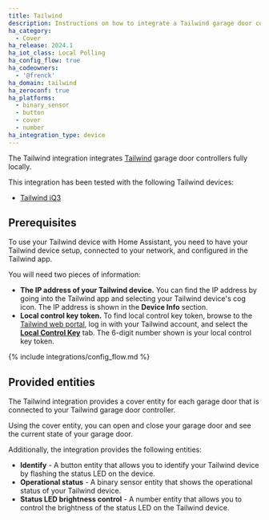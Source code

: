 ```yaml
---
title: Tailwind
description: Instructions on how to integrate a Tailwind garage door controller with Home Assistant.
ha_category:
  - Cover
ha_release: 2024.1
ha_iot_class: Local Polling
ha_config_flow: true
ha_codeowners:
  - '@frenck'
ha_domain: tailwind
ha_zeroconf: true
ha_platforms:
  - binary_sensor
  - button
  - cover
  - number
ha_integration_type: device
---
```


The Tailwind integration integrates [Tailwind](https://gotailwind.com/)
garage door controllers fully locally.

This integration has been tested with the following Tailwind devices:

- [Tailwind iQ3](https://gotailwind.com/products/iq3-smart-garage-controller)

## Prerequisites

To use your Tailwind device with Home Assistant, you need to have your Tailwind
device setup, connected to your network, and configured in the Tailwind app.

You will need two pieces of information:

- **The IP address of your Tailwind device.** You can find the IP address by
  going into the Tailwind app and selecting your Tailwind device's cog icon.
  The IP address is shown in the **Device Info** section.
- **Local control key token.** To find local control key token, browse to the
  [Tailwind web portal][token], log in with your Tailwind account, and select
  the [**Local Control Key**][token] tab. The 6-digit number shown is your
  local control key token.

[token]: https://web.gotailwind.com/client/integration/local-control-key

{% include integrations/config_flow.md %}

## Provided entities

The Tailwind integration provides a cover entity for each garage door that is
connected to your Tailwind garage door controller.

Using the cover entity, you can open and close your garage door and see the
current state of your garage door.

Additionally, the integration provides the following entities:

- **Identify** - A button entity that allows you to identify your Tailwind
  device by flashing the status LED on the device.
- **Operational status** - A binary sensor entity that shows the operational
  status of your Tailwind device.
- **Status LED brightness control** - A number entity that allows you to control
  the brightness of the status LED on the Tailwind device.
